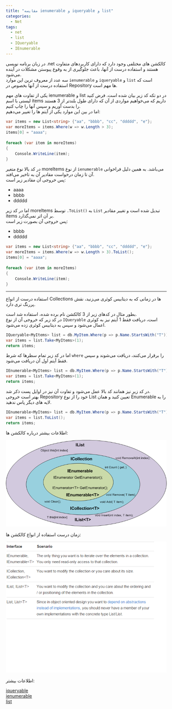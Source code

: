 ```yaml
---
title: "مقایسه ienumerable و iqueryable و list"
categories:
  - Net
tags:
  - net
  - list
  - IQueryable
  - IEnumerable
---
```


در زبان برنامه نویسی .net کالکشن های مختلفی وجود دارد که دارای کاربردهای متفاوت هستند و استفاده درست از آنها، باعث جلوگیری از به وقوع پیوستن مشکلات در آینده می‌شود.  
سه عدد از معروف ترین این موارد `ienumerable` و `iqueryable` و `list` است که استفاده درست از آنها بخصوص در Repository ها مهم است.  

یکی از تفاوت های مهم ienumerable و list در دو تکه کد زیر بیان شده است.
فرض کنید لیستی با اسم items داریم که می‌خواهیم مواردی از آن که دارای طول بلندتر از 3 هستند را بدست آوریم و سپس آنها را چاپ کنیم.  
اما در بین این موارد یکی از آیتم ها را تغییر می‌دهیم:  

```c#
var items = new List<string> {"aa", "bbbb", "cc", "ddddd", "e"};
var moreItems = items.Where(w => w.Length > 3);
items[0] = "aaaa";

foreach (var item in moreItems)
{
    Console.WriteLine(item);
}
```

در کد بالا نوع متغیر moreItems از نوع `ienumerable` می‌باشد. به همین دلیل فراخوانی آن تا زمان درخواست مقادیر آن به تاخیر می‌افتد.  
پس خروجی آن مقادیر زیر است:  

  - aaaa
  - bbbb
  - ddddd

اما در کد زیر moreItems توسط `.ToList()` به `List` تبدیل شده است و تغییر مقادیر items بر آن اثر نمی‌گذارد.  
پس خروجی آن بصورت زیر است:  

  - bbbb
  - ddddd

```c#
var items = new List<string> {"aa", "bbbb", "cc", "ddddd", "e"};
var moreItems = items.Where(w => w.Length > 3).ToList();
items[0] = "aaaa";

foreach (var item in moreItems)
{
    Console.WriteLine(item);
}
```

---

استفاده درست از انواع Collections ها در زمانی که به دیتابیس کوئری می‌زنید، نقش پررنگ تری دارد.  

بطور مثال در کدهای زیر از 3 کالکشن نام برده شده، استفاده شد است.  
در کد زیر که خروجی آن از نوع `IQueryable` است، دریافت فقط 1 آیتم نیز به کوئری اعمال می‌شود و سپس به دیتابیس کوئری زده می‌شود.  

```c#
IQueryable<MyItems> list = db.MyItem.Where(p => p.Name.StartsWith("T"));
var items = list.Take<MyItems>(1);
return items;
```

اما در کد زیر تمام سطرها که شرط `where` را برقرار می‌کنند، دریافت می‌شوند و سپس فقط آیتم اول آن دریافت می‌شود.  

```c#
IEnumerable<MyItems> list = db.MyItem.Where(p => p.Name.StartsWith("T"));
var items = list.Take<MyItems>(1);
return items;
```

در کد زیر نیز همانند کد بالا عمل می‌شود و تفاوت آن نیز در اوایل پست ذکر شد.  
بهتر است خروجی Repository خود را از نوع List تعیین کنید و همان Enumerable را به لایه های دیگر پاس ندهید.  

```c#
IEnumerable<MyItems> list = db.MyItem.Where(p => p.Name.StartsWith("T"));
var items = list.ToList();
return items;
```

اطلاعات بیشتر درباره کالکشن ها:  

<p align="center" >
  <img src="/assets/img/collections1.png" alt="mhkarami97" width="600" />
</p>

زمان درست استفاده از انواع کالکشن ها:  

<p align="center" >
  <img src="/assets/img/collections2.png" alt="mhkarami97" width="600" />
</p>

اطلاعات بیشتر:  

[iqueryable](https://docs.microsoft.com/en-us/dotnet/api/system.linq.iqueryable?view=net-5.0)  
[ienumerable](https://docs.microsoft.com/en-us/dotnet/api/system.collections.ienumerable?view=net-5.0)  
[list](https://docs.microsoft.com/en-us/dotnet/api/system.collections.generic.list-1?view=net-5.0)  